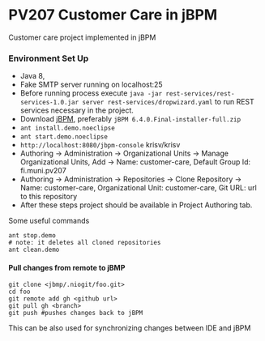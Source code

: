 # PV207 Customer Care in jBPM

Customer care project implemented in jBPM

### Environment Set Up
 * Java 8, 
 * Fake SMTP server running on localhost:25
 * Before running process execute `java -jar rest-services/rest-services-1.0.jar server rest-services/dropwizard.yaml` to run REST services necessary in the project.
 * Download [jBPM](http://www.jbpm.org/download/download.html), preferably `jBPM 6.4.0.Final-installer-full.zip`
 * `ant install.demo.noeclipse`
 * `ant start.demo.noeclipse`
 * `http://localhost:8080/jbpm-console` krisv/krisv
 * Authoring -> Administration -> Organizational Units -> Manage Organizational Units, Add -> Name: customer-care, Default Group Id: fi.muni.pv207
 * Authoring -> Administration -> Repositories -> Clone Repository -> Name: customer-care, Organizational Unit: customer-care, Git URL: url to this repository
 * After these steps project should be available in Project Authoring tab.

Some useful commands
```
ant stop.demo
# note: it deletes all cloned repositories
ant clean.demo
```
#### Pull changes from remote to jBMP
```
git clone <jbmp/.niogit/foo.git>
cd foo
git remote add gh <github url>
git pull gh <branch>
git push #pushes changes back to jBPM
```
This can be also used for synchronizing changes between IDE and jBPM
